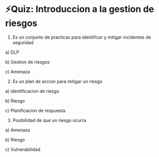 # ⚡Quiz: Introduccion a la gestion de riesgos

1. Es un conjunto de practicas para identificar y mitigar incidentes de seguridad 

a) DLP

b) Gestion de riesgos 

c) Amenaza

2. Es un plan de accion para mitigar un riesgo 

a) identificacion de riesgo 

b) Riesgo 

c) Planificacion de respuesta 

3. Posibilidad de que un riesgo ocurra 

a) Amenaza

b) Riesgo 

c) Vulnerabilidad